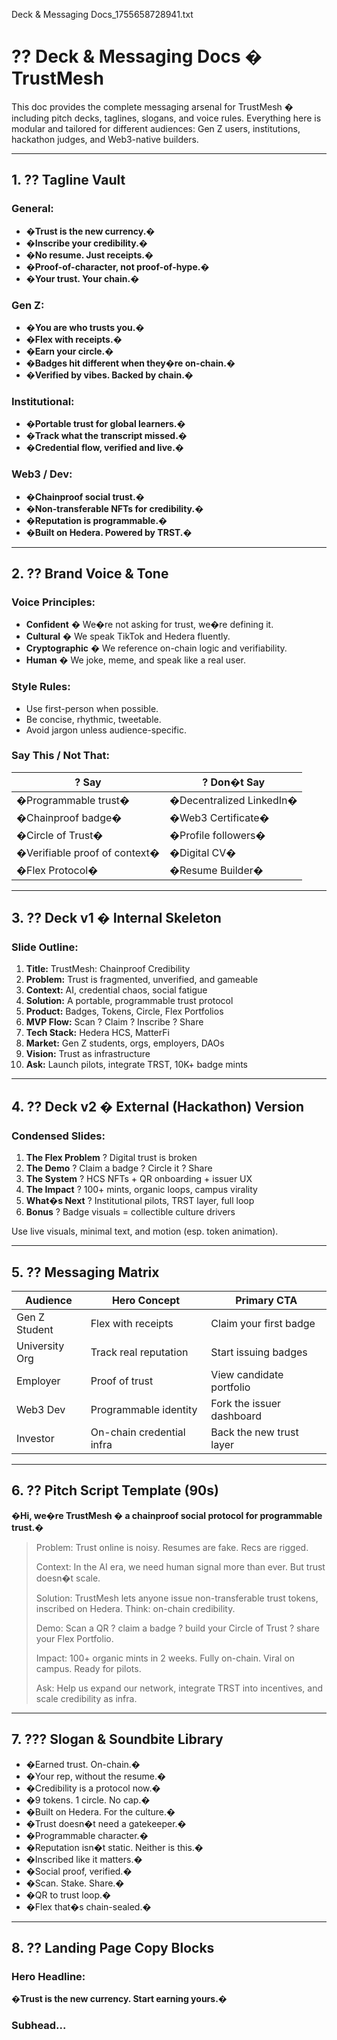 Deck & Messaging Docs_1755658728941.txt
# ?? Deck & Messaging Docs � TrustMesh

This doc provides the complete messaging arsenal for TrustMesh � including pitch decks, taglines, slogans, and voice rules. Everything here is modular and tailored for different audiences: Gen Z users, institutions, hackathon judges, and Web3-native builders.

---

## 1. ?? Tagline Vault

### General:

* **�Trust is the new currency.�**
* **�Inscribe your credibility.�**
* **�No resume. Just receipts.�**
* **�Proof-of-character, not proof-of-hype.�**
* **�Your trust. Your chain.�**

### Gen Z:

* **�You are who trusts you.�**
* **�Flex with receipts.�**
* **�Earn your circle.�**
* **�Badges hit different when they�re on-chain.�**
* **�Verified by vibes. Backed by chain.�**

### Institutional:

* **�Portable trust for global learners.�**
* **�Track what the transcript missed.�**
* **�Credential flow, verified and live.�**

### Web3 / Dev:

* **�Chainproof social trust.�**
* **�Non-transferable NFTs for credibility.�**
* **�Reputation is programmable.�**
* **�Built on Hedera. Powered by TRST.�**

---

## 2. ?? Brand Voice & Tone

### Voice Principles:

* **Confident** � We�re not asking for trust, we�re defining it.
* **Cultural** � We speak TikTok and Hedera fluently.
* **Cryptographic** � We reference on-chain logic and verifiability.
* **Human** � We joke, meme, and speak like a real user.

### Style Rules:

* Use first-person when possible.
* Be concise, rhythmic, tweetable.
* Avoid jargon unless audience-specific.

### Say This / Not That:

| ? Say                         | ? Don�t Say              |
| ----------------------------- | ------------------------ |
| �Programmable trust�          | �Decentralized LinkedIn� |
| �Chainproof badge�            | �Web3 Certificate�       |
| �Circle of Trust�             | �Profile followers�      |
| �Verifiable proof of context� | �Digital CV�             |
| �Flex Protocol�               | �Resume Builder�         |

---

## 3. ?? Deck v1 � Internal Skeleton

### Slide Outline:

1. **Title:** TrustMesh: Chainproof Credibility
2. **Problem:** Trust is fragmented, unverified, and gameable
3. **Context:** AI, credential chaos, social fatigue
4. **Solution:** A portable, programmable trust protocol
5. **Product:** Badges, Tokens, Circle, Flex Portfolios
6. **MVP Flow:** Scan ? Claim ? Inscribe ? Share
7. **Tech Stack:** Hedera HCS, MatterFi
8. **Market:** Gen Z students, orgs, employers, DAOs
9. **Vision:** Trust as infrastructure
10. **Ask:** Launch pilots, integrate TRST, 10K+ badge mints

---

## 4. ?? Deck v2 � External (Hackathon) Version

### Condensed Slides:

1. **The Flex Problem** ? Digital trust is broken
2. **The Demo** ? Claim a badge ? Circle it ? Share
3. **The System** ? HCS NFTs + QR onboarding + issuer UX
4. **The Impact** ? 100+ mints, organic loops, campus virality
5. **What�s Next** ? Institutional pilots, TRST layer, full loop
6. **Bonus** ? Badge visuals = collectible culture drivers

Use live visuals, minimal text, and motion (esp. token animation).

---

## 5. ?? Messaging Matrix

| Audience       | Hero Concept              | Primary CTA               |
| -------------- | ------------------------- | ------------------------- |
| Gen Z Student  | Flex with receipts        | Claim your first badge    |
| University Org | Track real reputation     | Start issuing badges      |
| Employer       | Proof of trust            | View candidate portfolio  |
| Web3 Dev       | Programmable identity     | Fork the issuer dashboard |
| Investor       | On-chain credential infra | Back the new trust layer  |

---

## 6. ?? Pitch Script Template (90s)

**�Hi, we�re TrustMesh � a chainproof social protocol for programmable trust.�**

> Problem: Trust online is noisy. Resumes are fake. Recs are rigged.
>
> Context: In the AI era, we need human signal more than ever. But trust doesn�t scale.
>
> Solution: TrustMesh lets anyone issue non-transferable trust tokens, inscribed on Hedera. Think: on-chain credibility.
>
> Demo: Scan a QR ? claim a badge ? build your Circle of Trust ? share your Flex Portfolio.
>
> Impact: 100+ organic mints in 2 weeks. Fully on-chain. Viral on campus. Ready for pilots.
>
> Ask: Help us expand our network, integrate TRST into incentives, and scale credibility as infra.

---

## 7. ??? Slogan & Soundbite Library

* �Earned trust. On-chain.�
* �Your rep, without the resume.�
* �Credibility is a protocol now.�
* �9 tokens. 1 circle. No cap.�
* �Built on Hedera. For the culture.�
* �Trust doesn�t need a gatekeeper.�
* �Programmable character.�
* �Reputation isn�t static. Neither is this.�
* �Inscribed like it matters.�
* �Social proof, verified.�
* �Scan. Stake. Share.�
* �QR to trust loop.�
* �Flex that�s chain-sealed.�

---

## 8. ?? Landing Page Copy Blocks

### Hero Headline:

**�Trust is the new currency. Start earning yours.�**

### Subhead...
